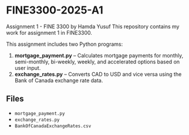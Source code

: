 # FINE3300-2025-A1
Assignment 1 - FINE 3300 by Hamda Yusuf
This repository contains my work for assignment 1 in FINE3300. 

This assignment includes two Python programs:
1. **mortgage_payment.py** – Calculates mortgage payments for monthly, semi-monthly, bi-weekly, weekly, and accelerated options based on user input.
2. **exchange_rates.py** – Converts CAD to USD and vice versa using the Bank of Canada exchange rate data.

## Files
- `mortgage_payment.py`
- `exchange_rates.py`
- `BankOfCanadaExchangeRates.csv`
